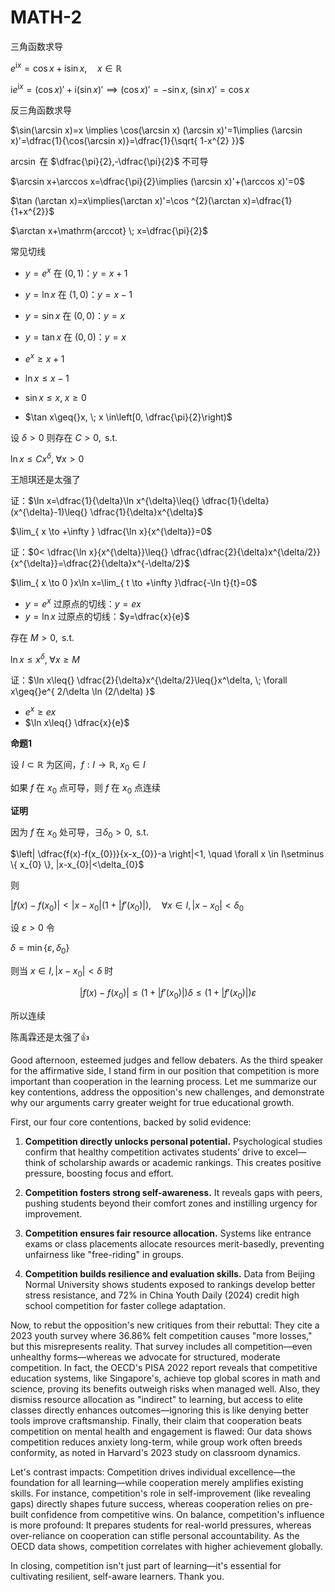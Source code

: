 # MATH-2

三角函数求导

$e^{\mathrm{i}x}=\cos x + \mathrm{i} \sin x,\quad x \in \mathbb{R}$

$\mathrm{i}e^{ \mathrm{i}x }=(\cos x )'+ \mathrm{i}(\sin x)'\implies (\cos x)'=-\sin x,\; (\sin x)'=\cos x$

反三角函数求导

$\sin(\arcsin x)=x \implies \cos(\arcsin x) (\arcsin x)'=1\implies (\arcsin x)'=\dfrac{1}{\cos(\arcsin x)}=\dfrac{1}{\sqrt{ 1-x^{2} }}$

$\arcsin$ 在 $\dfrac{\pi}{2},-\dfrac{\pi}{2}$ 不可导

$\arcsin x+\arccos x=\dfrac{\pi}{2}\implies (\arcsin x)'+(\arccos x)'=0$

$\tan (\arctan x)=x\implies(\arctan x)'=\cos ^{2}(\arctan x)=\dfrac{1}{1+x^{2}}$

$\arctan x+\mathrm{arccot} \;  x=\dfrac{\pi}{2}$

常见切线

- $y=e^{ x }$ 在 $(0,1)$：$y=x+1$
- $y=\ln x$ 在 $(1,0)$：$y=x-1$
- $y=\sin x$ 在 $(0,0)$：$y=x$
- $y=\tan x$ 在 $(0,0)$：$y=x$

- $e^{x}\geq{}x+1$
- $\ln x\leq{}x-1$
- $\sin x\leq{}x, \; x\geq{}0$
- $\tan x\geq{}x, \; x \in\left[0, \dfrac{\pi}{2}\right)$

设 $\delta>0$ 则存在 $C>0,\text{ s.t. }$ 

$\ln x\leq{}Cx^{\delta},\;  \forall x>0$

王旭琪还是太强了

证：$\ln x=\dfrac{1}{\delta}\ln x^{\delta}\leq{} \dfrac{1}{\delta}(x^{\delta}-1)\leq{} \dfrac{1}{\delta}x^{\delta}$

$\lim_{ x \to +\infty } \dfrac{\ln x}{x^{\delta}}=0$

证：$0< \dfrac{\ln x}{x^{\delta}}\leq{} \dfrac{\dfrac{2}{\delta}x^{\delta/2}}{x^{\delta}}=\dfrac{2}{\delta}x^{-\delta/2}$

$\lim_{ x \to 0 }x\ln x=\lim_{ t \to +\infty }\dfrac{-\ln t}{t}=0$

- $y=e^{ x }$ 过原点的切线：$y=ex$
- $y=\ln x$ 过原点的切线：$y=\dfrac{x}{e}$

存在 $M>0,\text{ s.t. }$

$\ln x\leq{}x^{\delta},\; \forall x\geq{}M$

证：$\ln x\leq{} \dfrac{2}{\delta}x^{\delta/2}\leq{}x^\delta, \; \forall x\geq{}e^{ 2/\delta \ln (2/\delta) }$

- $e^{ x }\geq{}ex$
- $\ln x\leq{} \dfrac{x}{e}$

**命题1**

设 $I\subset \mathbb{R}$ 为区间，$f:I\to \mathbb{R},\;x_{0}\in I$

如果 $f$ 在 $x_{0}$ 点可导，则 $f$ 在 $x_{0}$ 点连续

**证明**

因为 $f$ 在 $x_{0}$ 处可导，$\exists\delta_{0}>0,\text{ s.t. }$

$\left| \dfrac{f(x)-f(x_{0})}{x-x_{0}}-a \right|<1, \quad \forall x \in I\setminus \{ x_{0} \}, |x-x_{0}|<\delta_{0}$

则

$\left| f(x)-f(x_{0}) \right|< |x-x_{0}|(1+|f'(x_{0})|), \quad \forall x \in I, |x-x_{0}|<\delta_{0}$

设 $\varepsilon>0$ 令

$\delta= \min \{ \varepsilon,\delta_{0} \}$

则当 $x \in I, |x-x_{0}|<\delta$ 时

$$
|f(x)-f(x_{0})|\leq (1+|f'(x_{0})|)\delta\leq (1+|f'(x_{0})|)\varepsilon
$$

所以连续

陈禹霖还是太强了👍

Good afternoon, esteemed judges and fellow debaters. As the third speaker for the affirmative side, I stand firm in our position that competition is more important than cooperation in the learning process. Let me summarize our key contentions, address the opposition's new challenges, and demonstrate why our arguments carry greater weight for true educational growth.

First, our four core contentions, backed by solid evidence:

1. **Competition directly unlocks personal potential.** Psychological studies confirm that healthy competition activates students' drive to excel—think of scholarship awards or academic rankings. This creates positive pressure, boosting focus and effort.
    
2. **Competition fosters strong self-awareness.** It reveals gaps with peers, pushing students beyond their comfort zones and instilling urgency for improvement.
    
3. **Competition ensures fair resource allocation.** Systems like entrance exams or class placements allocate resources merit-basedly, preventing unfairness like "free-riding" in groups.
    
4. **Competition builds resilience and evaluation skills.** Data from Beijing Normal University shows students exposed to rankings develop better stress resistance, and 72% in China Youth Daily (2024) credit high school competition for faster college adaptation.
    

Now, to rebut the opposition's new critiques from their rebuttal: They cite a 2023 youth survey where 36.86% felt competition causes "more losses," but this misrepresents reality. That survey includes all competition—even unhealthy forms—whereas we advocate for structured, moderate competition. In fact, the OECD's PISA 2022 report reveals that competitive education systems, like Singapore's, achieve top global scores in math and science, proving its benefits outweigh risks when managed well. Also, they dismiss resource allocation as "indirect" to learning, but access to elite classes directly enhances outcomes—ignoring this is like denying better tools improve craftsmanship. Finally, their claim that cooperation beats competition on mental health and engagement is flawed: Our data shows competition reduces anxiety long-term, while group work often breeds conformity, as noted in Harvard's 2023 study on classroom dynamics.

Let's contrast impacts: Competition drives individual excellence—the foundation for all learning—while cooperation merely amplifies existing skills. For instance, competition's role in self-improvement (like revealing gaps) directly shapes future success, whereas cooperation relies on pre-built confidence from competitive wins. On balance, competition's influence is more profound: It prepares students for real-world pressures, whereas over-reliance on cooperation can stifle personal accountability. As the OECD data shows, competition correlates with higher achievement globally.

In closing, competition isn't just part of learning—it's essential for cultivating resilient, self-aware learners. Thank you.
